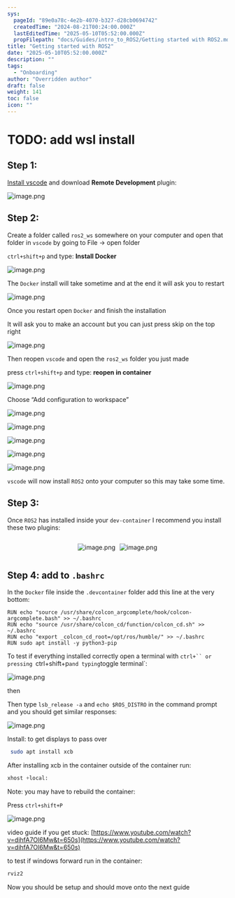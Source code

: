 ```yaml
---
sys:
  pageId: "89e0a78c-4e2b-4070-b327-d28cb0694742"
  createdTime: "2024-08-21T00:24:00.000Z"
  lastEditedTime: "2025-05-10T05:52:00.000Z"
  propFilepath: "docs/Guides/intro_to_ROS2/Getting started with ROS2.md"
title: "Getting started with ROS2"
date: "2025-05-10T05:52:00.000Z"
description: ""
tags:
  - "Onboarding"
author: "Overridden author"
draft: false
weight: 141
toc: false
icon: ""
---
```


# TODO: add wsl install

## Step 1:

[Install vscode](https://code.visualstudio.com/download) and download **Remote Development** plugin:

![image.png](https://prod-files-secure.s3.us-west-2.amazonaws.com/d518164a-d88e-44d1-a4ee-3adb3bd8bce0/efb52993-1881-4a40-b95e-6f020334f022/image.png?X-Amz-Algorithm=AWS4-HMAC-SHA256&X-Amz-Content-Sha256=UNSIGNED-PAYLOAD&X-Amz-Credential=ASIAZI2LB466YVNKLWD3%2F20250712%2Fus-west-2%2Fs3%2Faws4_request&X-Amz-Date=20250712T070952Z&X-Amz-Expires=3600&X-Amz-Security-Token=IQoJb3JpZ2luX2VjEN7%2F%2F%2F%2F%2F%2F%2F%2F%2F%2FwEaCXVzLXdlc3QtMiJIMEYCIQCJSPXdmgcRDjHzlRUFtd0DxPCLI3mmAh3DXjvn4LZBvgIhALmUCKA62TzTCmRTQYy75laKndQmo0T7oU9LpWS5tljLKogECOf%2F%2F%2F%2F%2F%2F%2F%2F%2F%2FwEQABoMNjM3NDIzMTgzODA1IgzY2frQ5yCJzbXUTOcq3AOyaX5b3N8FvgS893jduxCh4M60DOZC7noRjq3SxJ6HMVTgqgdJ323lP%2B10v51dPEbQVZpEiW0CVdBMTIOnF0fttyb6zpKggeOW8Q%2Bh%2FXBlebgwMlERHiWXIaBt7IWXwc%2FmgYflHNDhcjDlRUMT7D69VsBaJwLhIwOv7EGh%2FXZG7%2FCU9J1prh%2BxrJYfbd86RCPX2FY5JsQWjIja6MUguvKAElSFn65RbC4C1undiFEfWhgWC4ECe8JIW%2B9TVh00OKJM7PjX208qLtv7djQTgO0SwEJx9%2Bi9V1YHMygTU0FfchaZ%2BJNaFBB9ZL1mNNyRzyjcps8%2BlV7jInMMJiDTHIltmdwlJMobgvRZss66Ph8lUT%2Bz%2B6w0SJoX2H7bGwCWRBfWMIkddpojDHVH8x2Fuwz8HmNIgImlER2Z5ylkpdCB23AQ%2FcyavvAJEFIJESnnuSlKYcwZdkK7jQtDLq%2BNPydF7Z8mfOIDbE8NkpryzuwbGJg%2FPOQU7z3sp17l5DpL5vWlEUenqqqL6f%2F96zPpAPNJ1cHGgnLy0sPNoM%2B8Ej0XVDTO076INEm4d1OzuYv63EwxBWHkJB56iJgVmg9n145czFOiKw6VxNCYzCks4mrXveL%2FGDmoiXSBmbesmTCK%2BcfDBjqkAQdP4Cajm1UcP7x%2BSor2TpVzXPx4wfvswyFxW%2BqEwQS7nJpibDjN1vovR%2F2bpuwQBOZi%2BbOrq8szxrHjs2W%2BzLjDpeBk2skOcAU7WVFC7FMDxI%2B29uByzEJ%2Bhh6ki7e9J7MM6MafjfMRtZrFTk7GQNQoBB0labaaJIR5URklkO4PrOwtrsA4s%2FlBmEXKfEWzJI4uCIDnamc8N8pNmj5r%2BzxFKd5x&X-Amz-Signature=c7f4c17d261667296ed50a2e7401d1b43a1fd7c4d2ed665105ccdebd739475f8&X-Amz-SignedHeaders=host&x-amz-checksum-mode=ENABLED&x-id=GetObject)

## Step 2:

Create a folder called `ros2_ws` somewhere on your computer and open that folder in `vscode` by going to File → open folder 

`ctrl+shift+p` and type: **Install Docker**

![image.png](https://prod-files-secure.s3.us-west-2.amazonaws.com/d518164a-d88e-44d1-a4ee-3adb3bd8bce0/2269dc0e-1cd5-47ff-bceb-c04ad9b2eab0/image.png?X-Amz-Algorithm=AWS4-HMAC-SHA256&X-Amz-Content-Sha256=UNSIGNED-PAYLOAD&X-Amz-Credential=ASIAZI2LB466YVNKLWD3%2F20250712%2Fus-west-2%2Fs3%2Faws4_request&X-Amz-Date=20250712T070952Z&X-Amz-Expires=3600&X-Amz-Security-Token=IQoJb3JpZ2luX2VjEN7%2F%2F%2F%2F%2F%2F%2F%2F%2F%2FwEaCXVzLXdlc3QtMiJIMEYCIQCJSPXdmgcRDjHzlRUFtd0DxPCLI3mmAh3DXjvn4LZBvgIhALmUCKA62TzTCmRTQYy75laKndQmo0T7oU9LpWS5tljLKogECOf%2F%2F%2F%2F%2F%2F%2F%2F%2F%2FwEQABoMNjM3NDIzMTgzODA1IgzY2frQ5yCJzbXUTOcq3AOyaX5b3N8FvgS893jduxCh4M60DOZC7noRjq3SxJ6HMVTgqgdJ323lP%2B10v51dPEbQVZpEiW0CVdBMTIOnF0fttyb6zpKggeOW8Q%2Bh%2FXBlebgwMlERHiWXIaBt7IWXwc%2FmgYflHNDhcjDlRUMT7D69VsBaJwLhIwOv7EGh%2FXZG7%2FCU9J1prh%2BxrJYfbd86RCPX2FY5JsQWjIja6MUguvKAElSFn65RbC4C1undiFEfWhgWC4ECe8JIW%2B9TVh00OKJM7PjX208qLtv7djQTgO0SwEJx9%2Bi9V1YHMygTU0FfchaZ%2BJNaFBB9ZL1mNNyRzyjcps8%2BlV7jInMMJiDTHIltmdwlJMobgvRZss66Ph8lUT%2Bz%2B6w0SJoX2H7bGwCWRBfWMIkddpojDHVH8x2Fuwz8HmNIgImlER2Z5ylkpdCB23AQ%2FcyavvAJEFIJESnnuSlKYcwZdkK7jQtDLq%2BNPydF7Z8mfOIDbE8NkpryzuwbGJg%2FPOQU7z3sp17l5DpL5vWlEUenqqqL6f%2F96zPpAPNJ1cHGgnLy0sPNoM%2B8Ej0XVDTO076INEm4d1OzuYv63EwxBWHkJB56iJgVmg9n145czFOiKw6VxNCYzCks4mrXveL%2FGDmoiXSBmbesmTCK%2BcfDBjqkAQdP4Cajm1UcP7x%2BSor2TpVzXPx4wfvswyFxW%2BqEwQS7nJpibDjN1vovR%2F2bpuwQBOZi%2BbOrq8szxrHjs2W%2BzLjDpeBk2skOcAU7WVFC7FMDxI%2B29uByzEJ%2Bhh6ki7e9J7MM6MafjfMRtZrFTk7GQNQoBB0labaaJIR5URklkO4PrOwtrsA4s%2FlBmEXKfEWzJI4uCIDnamc8N8pNmj5r%2BzxFKd5x&X-Amz-Signature=e2e9fb4d588176a56fd4703efa30bbaa53fa4ec1ce0610d55deeb5e72bae8a2c&X-Amz-SignedHeaders=host&x-amz-checksum-mode=ENABLED&x-id=GetObject)

The `Docker` install will take sometime and at the end it will ask you to restart

![image.png](https://prod-files-secure.s3.us-west-2.amazonaws.com/d518164a-d88e-44d1-a4ee-3adb3bd8bce0/ed233f78-be33-4b1f-b89c-9c346c0e961e/image.png?X-Amz-Algorithm=AWS4-HMAC-SHA256&X-Amz-Content-Sha256=UNSIGNED-PAYLOAD&X-Amz-Credential=ASIAZI2LB466YVNKLWD3%2F20250712%2Fus-west-2%2Fs3%2Faws4_request&X-Amz-Date=20250712T070952Z&X-Amz-Expires=3600&X-Amz-Security-Token=IQoJb3JpZ2luX2VjEN7%2F%2F%2F%2F%2F%2F%2F%2F%2F%2FwEaCXVzLXdlc3QtMiJIMEYCIQCJSPXdmgcRDjHzlRUFtd0DxPCLI3mmAh3DXjvn4LZBvgIhALmUCKA62TzTCmRTQYy75laKndQmo0T7oU9LpWS5tljLKogECOf%2F%2F%2F%2F%2F%2F%2F%2F%2F%2FwEQABoMNjM3NDIzMTgzODA1IgzY2frQ5yCJzbXUTOcq3AOyaX5b3N8FvgS893jduxCh4M60DOZC7noRjq3SxJ6HMVTgqgdJ323lP%2B10v51dPEbQVZpEiW0CVdBMTIOnF0fttyb6zpKggeOW8Q%2Bh%2FXBlebgwMlERHiWXIaBt7IWXwc%2FmgYflHNDhcjDlRUMT7D69VsBaJwLhIwOv7EGh%2FXZG7%2FCU9J1prh%2BxrJYfbd86RCPX2FY5JsQWjIja6MUguvKAElSFn65RbC4C1undiFEfWhgWC4ECe8JIW%2B9TVh00OKJM7PjX208qLtv7djQTgO0SwEJx9%2Bi9V1YHMygTU0FfchaZ%2BJNaFBB9ZL1mNNyRzyjcps8%2BlV7jInMMJiDTHIltmdwlJMobgvRZss66Ph8lUT%2Bz%2B6w0SJoX2H7bGwCWRBfWMIkddpojDHVH8x2Fuwz8HmNIgImlER2Z5ylkpdCB23AQ%2FcyavvAJEFIJESnnuSlKYcwZdkK7jQtDLq%2BNPydF7Z8mfOIDbE8NkpryzuwbGJg%2FPOQU7z3sp17l5DpL5vWlEUenqqqL6f%2F96zPpAPNJ1cHGgnLy0sPNoM%2B8Ej0XVDTO076INEm4d1OzuYv63EwxBWHkJB56iJgVmg9n145czFOiKw6VxNCYzCks4mrXveL%2FGDmoiXSBmbesmTCK%2BcfDBjqkAQdP4Cajm1UcP7x%2BSor2TpVzXPx4wfvswyFxW%2BqEwQS7nJpibDjN1vovR%2F2bpuwQBOZi%2BbOrq8szxrHjs2W%2BzLjDpeBk2skOcAU7WVFC7FMDxI%2B29uByzEJ%2Bhh6ki7e9J7MM6MafjfMRtZrFTk7GQNQoBB0labaaJIR5URklkO4PrOwtrsA4s%2FlBmEXKfEWzJI4uCIDnamc8N8pNmj5r%2BzxFKd5x&X-Amz-Signature=baa4ef620d4ed350c0f892c30673b150b393406e1a7b3a37ac7c655c831479c5&X-Amz-SignedHeaders=host&x-amz-checksum-mode=ENABLED&x-id=GetObject)

Once you restart open `Docker` and finish the installation

It will ask you to make an account but you can just press skip on the top right

![image.png](https://prod-files-secure.s3.us-west-2.amazonaws.com/d518164a-d88e-44d1-a4ee-3adb3bd8bce0/21010ad9-1659-4fd9-9f59-9932a09b2a3d/image.png?X-Amz-Algorithm=AWS4-HMAC-SHA256&X-Amz-Content-Sha256=UNSIGNED-PAYLOAD&X-Amz-Credential=ASIAZI2LB466YVNKLWD3%2F20250712%2Fus-west-2%2Fs3%2Faws4_request&X-Amz-Date=20250712T070952Z&X-Amz-Expires=3600&X-Amz-Security-Token=IQoJb3JpZ2luX2VjEN7%2F%2F%2F%2F%2F%2F%2F%2F%2F%2FwEaCXVzLXdlc3QtMiJIMEYCIQCJSPXdmgcRDjHzlRUFtd0DxPCLI3mmAh3DXjvn4LZBvgIhALmUCKA62TzTCmRTQYy75laKndQmo0T7oU9LpWS5tljLKogECOf%2F%2F%2F%2F%2F%2F%2F%2F%2F%2FwEQABoMNjM3NDIzMTgzODA1IgzY2frQ5yCJzbXUTOcq3AOyaX5b3N8FvgS893jduxCh4M60DOZC7noRjq3SxJ6HMVTgqgdJ323lP%2B10v51dPEbQVZpEiW0CVdBMTIOnF0fttyb6zpKggeOW8Q%2Bh%2FXBlebgwMlERHiWXIaBt7IWXwc%2FmgYflHNDhcjDlRUMT7D69VsBaJwLhIwOv7EGh%2FXZG7%2FCU9J1prh%2BxrJYfbd86RCPX2FY5JsQWjIja6MUguvKAElSFn65RbC4C1undiFEfWhgWC4ECe8JIW%2B9TVh00OKJM7PjX208qLtv7djQTgO0SwEJx9%2Bi9V1YHMygTU0FfchaZ%2BJNaFBB9ZL1mNNyRzyjcps8%2BlV7jInMMJiDTHIltmdwlJMobgvRZss66Ph8lUT%2Bz%2B6w0SJoX2H7bGwCWRBfWMIkddpojDHVH8x2Fuwz8HmNIgImlER2Z5ylkpdCB23AQ%2FcyavvAJEFIJESnnuSlKYcwZdkK7jQtDLq%2BNPydF7Z8mfOIDbE8NkpryzuwbGJg%2FPOQU7z3sp17l5DpL5vWlEUenqqqL6f%2F96zPpAPNJ1cHGgnLy0sPNoM%2B8Ej0XVDTO076INEm4d1OzuYv63EwxBWHkJB56iJgVmg9n145czFOiKw6VxNCYzCks4mrXveL%2FGDmoiXSBmbesmTCK%2BcfDBjqkAQdP4Cajm1UcP7x%2BSor2TpVzXPx4wfvswyFxW%2BqEwQS7nJpibDjN1vovR%2F2bpuwQBOZi%2BbOrq8szxrHjs2W%2BzLjDpeBk2skOcAU7WVFC7FMDxI%2B29uByzEJ%2Bhh6ki7e9J7MM6MafjfMRtZrFTk7GQNQoBB0labaaJIR5URklkO4PrOwtrsA4s%2FlBmEXKfEWzJI4uCIDnamc8N8pNmj5r%2BzxFKd5x&X-Amz-Signature=bb6e37f4e9488a3e9dbe4963876960cc35f2a71c621c8b84a52a82f11ae76673&X-Amz-SignedHeaders=host&x-amz-checksum-mode=ENABLED&x-id=GetObject)

Then reopen `vscode` and open the `ros2_ws` folder you just made

press `ctrl+shift+p` and type: **reopen in container**

![image.png](https://prod-files-secure.s3.us-west-2.amazonaws.com/d518164a-d88e-44d1-a4ee-3adb3bd8bce0/4e93b8c2-41ad-488c-8095-c74205196118/image.png?X-Amz-Algorithm=AWS4-HMAC-SHA256&X-Amz-Content-Sha256=UNSIGNED-PAYLOAD&X-Amz-Credential=ASIAZI2LB466YVNKLWD3%2F20250712%2Fus-west-2%2Fs3%2Faws4_request&X-Amz-Date=20250712T070952Z&X-Amz-Expires=3600&X-Amz-Security-Token=IQoJb3JpZ2luX2VjEN7%2F%2F%2F%2F%2F%2F%2F%2F%2F%2FwEaCXVzLXdlc3QtMiJIMEYCIQCJSPXdmgcRDjHzlRUFtd0DxPCLI3mmAh3DXjvn4LZBvgIhALmUCKA62TzTCmRTQYy75laKndQmo0T7oU9LpWS5tljLKogECOf%2F%2F%2F%2F%2F%2F%2F%2F%2F%2FwEQABoMNjM3NDIzMTgzODA1IgzY2frQ5yCJzbXUTOcq3AOyaX5b3N8FvgS893jduxCh4M60DOZC7noRjq3SxJ6HMVTgqgdJ323lP%2B10v51dPEbQVZpEiW0CVdBMTIOnF0fttyb6zpKggeOW8Q%2Bh%2FXBlebgwMlERHiWXIaBt7IWXwc%2FmgYflHNDhcjDlRUMT7D69VsBaJwLhIwOv7EGh%2FXZG7%2FCU9J1prh%2BxrJYfbd86RCPX2FY5JsQWjIja6MUguvKAElSFn65RbC4C1undiFEfWhgWC4ECe8JIW%2B9TVh00OKJM7PjX208qLtv7djQTgO0SwEJx9%2Bi9V1YHMygTU0FfchaZ%2BJNaFBB9ZL1mNNyRzyjcps8%2BlV7jInMMJiDTHIltmdwlJMobgvRZss66Ph8lUT%2Bz%2B6w0SJoX2H7bGwCWRBfWMIkddpojDHVH8x2Fuwz8HmNIgImlER2Z5ylkpdCB23AQ%2FcyavvAJEFIJESnnuSlKYcwZdkK7jQtDLq%2BNPydF7Z8mfOIDbE8NkpryzuwbGJg%2FPOQU7z3sp17l5DpL5vWlEUenqqqL6f%2F96zPpAPNJ1cHGgnLy0sPNoM%2B8Ej0XVDTO076INEm4d1OzuYv63EwxBWHkJB56iJgVmg9n145czFOiKw6VxNCYzCks4mrXveL%2FGDmoiXSBmbesmTCK%2BcfDBjqkAQdP4Cajm1UcP7x%2BSor2TpVzXPx4wfvswyFxW%2BqEwQS7nJpibDjN1vovR%2F2bpuwQBOZi%2BbOrq8szxrHjs2W%2BzLjDpeBk2skOcAU7WVFC7FMDxI%2B29uByzEJ%2Bhh6ki7e9J7MM6MafjfMRtZrFTk7GQNQoBB0labaaJIR5URklkO4PrOwtrsA4s%2FlBmEXKfEWzJI4uCIDnamc8N8pNmj5r%2BzxFKd5x&X-Amz-Signature=f3d3ddebd06debef17cf1ac717b7fcd1ea8a18210b79dc9e4b912afa70563a89&X-Amz-SignedHeaders=host&x-amz-checksum-mode=ENABLED&x-id=GetObject)

Choose “Add configuration to workspace”

![image.png](https://prod-files-secure.s3.us-west-2.amazonaws.com/d518164a-d88e-44d1-a4ee-3adb3bd8bce0/9560b282-5060-4989-ba37-97e7b2c22476/image.png?X-Amz-Algorithm=AWS4-HMAC-SHA256&X-Amz-Content-Sha256=UNSIGNED-PAYLOAD&X-Amz-Credential=ASIAZI2LB466YVNKLWD3%2F20250712%2Fus-west-2%2Fs3%2Faws4_request&X-Amz-Date=20250712T070952Z&X-Amz-Expires=3600&X-Amz-Security-Token=IQoJb3JpZ2luX2VjEN7%2F%2F%2F%2F%2F%2F%2F%2F%2F%2FwEaCXVzLXdlc3QtMiJIMEYCIQCJSPXdmgcRDjHzlRUFtd0DxPCLI3mmAh3DXjvn4LZBvgIhALmUCKA62TzTCmRTQYy75laKndQmo0T7oU9LpWS5tljLKogECOf%2F%2F%2F%2F%2F%2F%2F%2F%2F%2FwEQABoMNjM3NDIzMTgzODA1IgzY2frQ5yCJzbXUTOcq3AOyaX5b3N8FvgS893jduxCh4M60DOZC7noRjq3SxJ6HMVTgqgdJ323lP%2B10v51dPEbQVZpEiW0CVdBMTIOnF0fttyb6zpKggeOW8Q%2Bh%2FXBlebgwMlERHiWXIaBt7IWXwc%2FmgYflHNDhcjDlRUMT7D69VsBaJwLhIwOv7EGh%2FXZG7%2FCU9J1prh%2BxrJYfbd86RCPX2FY5JsQWjIja6MUguvKAElSFn65RbC4C1undiFEfWhgWC4ECe8JIW%2B9TVh00OKJM7PjX208qLtv7djQTgO0SwEJx9%2Bi9V1YHMygTU0FfchaZ%2BJNaFBB9ZL1mNNyRzyjcps8%2BlV7jInMMJiDTHIltmdwlJMobgvRZss66Ph8lUT%2Bz%2B6w0SJoX2H7bGwCWRBfWMIkddpojDHVH8x2Fuwz8HmNIgImlER2Z5ylkpdCB23AQ%2FcyavvAJEFIJESnnuSlKYcwZdkK7jQtDLq%2BNPydF7Z8mfOIDbE8NkpryzuwbGJg%2FPOQU7z3sp17l5DpL5vWlEUenqqqL6f%2F96zPpAPNJ1cHGgnLy0sPNoM%2B8Ej0XVDTO076INEm4d1OzuYv63EwxBWHkJB56iJgVmg9n145czFOiKw6VxNCYzCks4mrXveL%2FGDmoiXSBmbesmTCK%2BcfDBjqkAQdP4Cajm1UcP7x%2BSor2TpVzXPx4wfvswyFxW%2BqEwQS7nJpibDjN1vovR%2F2bpuwQBOZi%2BbOrq8szxrHjs2W%2BzLjDpeBk2skOcAU7WVFC7FMDxI%2B29uByzEJ%2Bhh6ki7e9J7MM6MafjfMRtZrFTk7GQNQoBB0labaaJIR5URklkO4PrOwtrsA4s%2FlBmEXKfEWzJI4uCIDnamc8N8pNmj5r%2BzxFKd5x&X-Amz-Signature=8bc512b170e8f1d1367b24745993776d6380d0666bc637cd67c39a3c81cf545e&X-Amz-SignedHeaders=host&x-amz-checksum-mode=ENABLED&x-id=GetObject)

![image.png](https://prod-files-secure.s3.us-west-2.amazonaws.com/d518164a-d88e-44d1-a4ee-3adb3bd8bce0/2ee63f81-886b-48e8-a553-dc6e5eac99e4/image.png?X-Amz-Algorithm=AWS4-HMAC-SHA256&X-Amz-Content-Sha256=UNSIGNED-PAYLOAD&X-Amz-Credential=ASIAZI2LB466YVNKLWD3%2F20250712%2Fus-west-2%2Fs3%2Faws4_request&X-Amz-Date=20250712T070952Z&X-Amz-Expires=3600&X-Amz-Security-Token=IQoJb3JpZ2luX2VjEN7%2F%2F%2F%2F%2F%2F%2F%2F%2F%2FwEaCXVzLXdlc3QtMiJIMEYCIQCJSPXdmgcRDjHzlRUFtd0DxPCLI3mmAh3DXjvn4LZBvgIhALmUCKA62TzTCmRTQYy75laKndQmo0T7oU9LpWS5tljLKogECOf%2F%2F%2F%2F%2F%2F%2F%2F%2F%2FwEQABoMNjM3NDIzMTgzODA1IgzY2frQ5yCJzbXUTOcq3AOyaX5b3N8FvgS893jduxCh4M60DOZC7noRjq3SxJ6HMVTgqgdJ323lP%2B10v51dPEbQVZpEiW0CVdBMTIOnF0fttyb6zpKggeOW8Q%2Bh%2FXBlebgwMlERHiWXIaBt7IWXwc%2FmgYflHNDhcjDlRUMT7D69VsBaJwLhIwOv7EGh%2FXZG7%2FCU9J1prh%2BxrJYfbd86RCPX2FY5JsQWjIja6MUguvKAElSFn65RbC4C1undiFEfWhgWC4ECe8JIW%2B9TVh00OKJM7PjX208qLtv7djQTgO0SwEJx9%2Bi9V1YHMygTU0FfchaZ%2BJNaFBB9ZL1mNNyRzyjcps8%2BlV7jInMMJiDTHIltmdwlJMobgvRZss66Ph8lUT%2Bz%2B6w0SJoX2H7bGwCWRBfWMIkddpojDHVH8x2Fuwz8HmNIgImlER2Z5ylkpdCB23AQ%2FcyavvAJEFIJESnnuSlKYcwZdkK7jQtDLq%2BNPydF7Z8mfOIDbE8NkpryzuwbGJg%2FPOQU7z3sp17l5DpL5vWlEUenqqqL6f%2F96zPpAPNJ1cHGgnLy0sPNoM%2B8Ej0XVDTO076INEm4d1OzuYv63EwxBWHkJB56iJgVmg9n145czFOiKw6VxNCYzCks4mrXveL%2FGDmoiXSBmbesmTCK%2BcfDBjqkAQdP4Cajm1UcP7x%2BSor2TpVzXPx4wfvswyFxW%2BqEwQS7nJpibDjN1vovR%2F2bpuwQBOZi%2BbOrq8szxrHjs2W%2BzLjDpeBk2skOcAU7WVFC7FMDxI%2B29uByzEJ%2Bhh6ki7e9J7MM6MafjfMRtZrFTk7GQNQoBB0labaaJIR5URklkO4PrOwtrsA4s%2FlBmEXKfEWzJI4uCIDnamc8N8pNmj5r%2BzxFKd5x&X-Amz-Signature=4b851cee809e72f42a8a984a90201474a5254f916fd8024d81fb07433a169e78&X-Amz-SignedHeaders=host&x-amz-checksum-mode=ENABLED&x-id=GetObject)

![image.png](https://prod-files-secure.s3.us-west-2.amazonaws.com/d518164a-d88e-44d1-a4ee-3adb3bd8bce0/ae1580b2-b048-407e-aed9-b584224a7a04/image.png?X-Amz-Algorithm=AWS4-HMAC-SHA256&X-Amz-Content-Sha256=UNSIGNED-PAYLOAD&X-Amz-Credential=ASIAZI2LB466YVNKLWD3%2F20250712%2Fus-west-2%2Fs3%2Faws4_request&X-Amz-Date=20250712T070952Z&X-Amz-Expires=3600&X-Amz-Security-Token=IQoJb3JpZ2luX2VjEN7%2F%2F%2F%2F%2F%2F%2F%2F%2F%2FwEaCXVzLXdlc3QtMiJIMEYCIQCJSPXdmgcRDjHzlRUFtd0DxPCLI3mmAh3DXjvn4LZBvgIhALmUCKA62TzTCmRTQYy75laKndQmo0T7oU9LpWS5tljLKogECOf%2F%2F%2F%2F%2F%2F%2F%2F%2F%2FwEQABoMNjM3NDIzMTgzODA1IgzY2frQ5yCJzbXUTOcq3AOyaX5b3N8FvgS893jduxCh4M60DOZC7noRjq3SxJ6HMVTgqgdJ323lP%2B10v51dPEbQVZpEiW0CVdBMTIOnF0fttyb6zpKggeOW8Q%2Bh%2FXBlebgwMlERHiWXIaBt7IWXwc%2FmgYflHNDhcjDlRUMT7D69VsBaJwLhIwOv7EGh%2FXZG7%2FCU9J1prh%2BxrJYfbd86RCPX2FY5JsQWjIja6MUguvKAElSFn65RbC4C1undiFEfWhgWC4ECe8JIW%2B9TVh00OKJM7PjX208qLtv7djQTgO0SwEJx9%2Bi9V1YHMygTU0FfchaZ%2BJNaFBB9ZL1mNNyRzyjcps8%2BlV7jInMMJiDTHIltmdwlJMobgvRZss66Ph8lUT%2Bz%2B6w0SJoX2H7bGwCWRBfWMIkddpojDHVH8x2Fuwz8HmNIgImlER2Z5ylkpdCB23AQ%2FcyavvAJEFIJESnnuSlKYcwZdkK7jQtDLq%2BNPydF7Z8mfOIDbE8NkpryzuwbGJg%2FPOQU7z3sp17l5DpL5vWlEUenqqqL6f%2F96zPpAPNJ1cHGgnLy0sPNoM%2B8Ej0XVDTO076INEm4d1OzuYv63EwxBWHkJB56iJgVmg9n145czFOiKw6VxNCYzCks4mrXveL%2FGDmoiXSBmbesmTCK%2BcfDBjqkAQdP4Cajm1UcP7x%2BSor2TpVzXPx4wfvswyFxW%2BqEwQS7nJpibDjN1vovR%2F2bpuwQBOZi%2BbOrq8szxrHjs2W%2BzLjDpeBk2skOcAU7WVFC7FMDxI%2B29uByzEJ%2Bhh6ki7e9J7MM6MafjfMRtZrFTk7GQNQoBB0labaaJIR5URklkO4PrOwtrsA4s%2FlBmEXKfEWzJI4uCIDnamc8N8pNmj5r%2BzxFKd5x&X-Amz-Signature=d89a7339b1a6a79cf9fe1b2f0449aa204d7cd5820827a7f471de55a10bd3d2d7&X-Amz-SignedHeaders=host&x-amz-checksum-mode=ENABLED&x-id=GetObject)

![image.png](https://prod-files-secure.s3.us-west-2.amazonaws.com/d518164a-d88e-44d1-a4ee-3adb3bd8bce0/53255b28-f75e-430f-b9e3-c0ac8577e42b/image.png?X-Amz-Algorithm=AWS4-HMAC-SHA256&X-Amz-Content-Sha256=UNSIGNED-PAYLOAD&X-Amz-Credential=ASIAZI2LB466YVNKLWD3%2F20250712%2Fus-west-2%2Fs3%2Faws4_request&X-Amz-Date=20250712T070952Z&X-Amz-Expires=3600&X-Amz-Security-Token=IQoJb3JpZ2luX2VjEN7%2F%2F%2F%2F%2F%2F%2F%2F%2F%2FwEaCXVzLXdlc3QtMiJIMEYCIQCJSPXdmgcRDjHzlRUFtd0DxPCLI3mmAh3DXjvn4LZBvgIhALmUCKA62TzTCmRTQYy75laKndQmo0T7oU9LpWS5tljLKogECOf%2F%2F%2F%2F%2F%2F%2F%2F%2F%2FwEQABoMNjM3NDIzMTgzODA1IgzY2frQ5yCJzbXUTOcq3AOyaX5b3N8FvgS893jduxCh4M60DOZC7noRjq3SxJ6HMVTgqgdJ323lP%2B10v51dPEbQVZpEiW0CVdBMTIOnF0fttyb6zpKggeOW8Q%2Bh%2FXBlebgwMlERHiWXIaBt7IWXwc%2FmgYflHNDhcjDlRUMT7D69VsBaJwLhIwOv7EGh%2FXZG7%2FCU9J1prh%2BxrJYfbd86RCPX2FY5JsQWjIja6MUguvKAElSFn65RbC4C1undiFEfWhgWC4ECe8JIW%2B9TVh00OKJM7PjX208qLtv7djQTgO0SwEJx9%2Bi9V1YHMygTU0FfchaZ%2BJNaFBB9ZL1mNNyRzyjcps8%2BlV7jInMMJiDTHIltmdwlJMobgvRZss66Ph8lUT%2Bz%2B6w0SJoX2H7bGwCWRBfWMIkddpojDHVH8x2Fuwz8HmNIgImlER2Z5ylkpdCB23AQ%2FcyavvAJEFIJESnnuSlKYcwZdkK7jQtDLq%2BNPydF7Z8mfOIDbE8NkpryzuwbGJg%2FPOQU7z3sp17l5DpL5vWlEUenqqqL6f%2F96zPpAPNJ1cHGgnLy0sPNoM%2B8Ej0XVDTO076INEm4d1OzuYv63EwxBWHkJB56iJgVmg9n145czFOiKw6VxNCYzCks4mrXveL%2FGDmoiXSBmbesmTCK%2BcfDBjqkAQdP4Cajm1UcP7x%2BSor2TpVzXPx4wfvswyFxW%2BqEwQS7nJpibDjN1vovR%2F2bpuwQBOZi%2BbOrq8szxrHjs2W%2BzLjDpeBk2skOcAU7WVFC7FMDxI%2B29uByzEJ%2Bhh6ki7e9J7MM6MafjfMRtZrFTk7GQNQoBB0labaaJIR5URklkO4PrOwtrsA4s%2FlBmEXKfEWzJI4uCIDnamc8N8pNmj5r%2BzxFKd5x&X-Amz-Signature=08e5cb44b5d60f5ae5987ce94b766237d94a8d5ad5cc9ad6aa3426d423c8df1c&X-Amz-SignedHeaders=host&x-amz-checksum-mode=ENABLED&x-id=GetObject)

![image.png](https://prod-files-secure.s3.us-west-2.amazonaws.com/d518164a-d88e-44d1-a4ee-3adb3bd8bce0/7c562767-5af9-4ffb-97d1-327bcdf4ee00/image.png?X-Amz-Algorithm=AWS4-HMAC-SHA256&X-Amz-Content-Sha256=UNSIGNED-PAYLOAD&X-Amz-Credential=ASIAZI2LB466YVNKLWD3%2F20250712%2Fus-west-2%2Fs3%2Faws4_request&X-Amz-Date=20250712T070952Z&X-Amz-Expires=3600&X-Amz-Security-Token=IQoJb3JpZ2luX2VjEN7%2F%2F%2F%2F%2F%2F%2F%2F%2F%2FwEaCXVzLXdlc3QtMiJIMEYCIQCJSPXdmgcRDjHzlRUFtd0DxPCLI3mmAh3DXjvn4LZBvgIhALmUCKA62TzTCmRTQYy75laKndQmo0T7oU9LpWS5tljLKogECOf%2F%2F%2F%2F%2F%2F%2F%2F%2F%2FwEQABoMNjM3NDIzMTgzODA1IgzY2frQ5yCJzbXUTOcq3AOyaX5b3N8FvgS893jduxCh4M60DOZC7noRjq3SxJ6HMVTgqgdJ323lP%2B10v51dPEbQVZpEiW0CVdBMTIOnF0fttyb6zpKggeOW8Q%2Bh%2FXBlebgwMlERHiWXIaBt7IWXwc%2FmgYflHNDhcjDlRUMT7D69VsBaJwLhIwOv7EGh%2FXZG7%2FCU9J1prh%2BxrJYfbd86RCPX2FY5JsQWjIja6MUguvKAElSFn65RbC4C1undiFEfWhgWC4ECe8JIW%2B9TVh00OKJM7PjX208qLtv7djQTgO0SwEJx9%2Bi9V1YHMygTU0FfchaZ%2BJNaFBB9ZL1mNNyRzyjcps8%2BlV7jInMMJiDTHIltmdwlJMobgvRZss66Ph8lUT%2Bz%2B6w0SJoX2H7bGwCWRBfWMIkddpojDHVH8x2Fuwz8HmNIgImlER2Z5ylkpdCB23AQ%2FcyavvAJEFIJESnnuSlKYcwZdkK7jQtDLq%2BNPydF7Z8mfOIDbE8NkpryzuwbGJg%2FPOQU7z3sp17l5DpL5vWlEUenqqqL6f%2F96zPpAPNJ1cHGgnLy0sPNoM%2B8Ej0XVDTO076INEm4d1OzuYv63EwxBWHkJB56iJgVmg9n145czFOiKw6VxNCYzCks4mrXveL%2FGDmoiXSBmbesmTCK%2BcfDBjqkAQdP4Cajm1UcP7x%2BSor2TpVzXPx4wfvswyFxW%2BqEwQS7nJpibDjN1vovR%2F2bpuwQBOZi%2BbOrq8szxrHjs2W%2BzLjDpeBk2skOcAU7WVFC7FMDxI%2B29uByzEJ%2Bhh6ki7e9J7MM6MafjfMRtZrFTk7GQNQoBB0labaaJIR5URklkO4PrOwtrsA4s%2FlBmEXKfEWzJI4uCIDnamc8N8pNmj5r%2BzxFKd5x&X-Amz-Signature=f4d504eb8c28dae864ae15943680fba88a059b7d6bb9343732798b2e1758cb0f&X-Amz-SignedHeaders=host&x-amz-checksum-mode=ENABLED&x-id=GetObject)

`vscode` will now install `ROS2` onto your computer so this may take some time.

## Step 3:

Once `ROS2` has installed inside your `dev-container` I recommend you install these two plugins:

<div style="display: flex;flex-direction: row; column-gap:10px; max-width: 630px;justify-content: center;">
<div>

![image.png](https://prod-files-secure.s3.us-west-2.amazonaws.com/d518164a-d88e-44d1-a4ee-3adb3bd8bce0/3fc3d550-5a54-4ba1-ba6b-faa01cdb7369/image.png?X-Amz-Algorithm=AWS4-HMAC-SHA256&X-Amz-Content-Sha256=UNSIGNED-PAYLOAD&X-Amz-Credential=ASIAZI2LB466QWJ4DHWM%2F20250712%2Fus-west-2%2Fs3%2Faws4_request&X-Amz-Date=20250712T070956Z&X-Amz-Expires=3600&X-Amz-Security-Token=IQoJb3JpZ2luX2VjEN7%2F%2F%2F%2F%2F%2F%2F%2F%2F%2FwEaCXVzLXdlc3QtMiJIMEYCIQC%2Bn24XPn4d0A4yhGyzhmUirMUtv4HsEnSQPD6pIz9K7gIhAIGuIRcs%2FmxZqx3ldctqIysDInYpwuo3i88ERAZooa2XKogECOf%2F%2F%2F%2F%2F%2F%2F%2F%2F%2FwEQABoMNjM3NDIzMTgzODA1Igwh4Tb2GJloO8Dd0FMq3AM06R1yp30AVU5lxvbOkM4g7Sj1j4XB39blZz5OCV68eb0a5brvcs2g0P4d6UqbuvtosQH0fcyg7QntkWdJEUCjr7RE560f9kxFbyxCOpCS3HFfqP9ZyfRIjFYYe33bEb0WxfBxlzfsz8qcXeCDfVsq7zOCXUioqQPCKZ5wvNAVb3qX2%2FJuIK%2BDw%2F%2BADuo2kyOFZ%2FbG7zVpD5HKWpIkIuF8XAVO7%2BqHj%2FeMtRAy7zKnrx%2BYH1OjO%2FnJpf8KKrsn%2BYVk0I4SWA5FIFMojL3oQWSWH15ppBCPFKqxHjB2Gr%2F9NsXajpz4jWxulZVNZ2KIO36ivpGiXP0NOsaAmOwqVi4k2fGMO63lzBBJD7tugqHLxFb47bg2HK5Tkvkvm2HMw%2BiLcYUcZnSGbIFjnFaEChD99kPbqXdoDPYMbHwdZOUQCw6iasbbU5z20ThblWd6hwxtG626BsXHkzsHDIuoI4K4HjJ29Fz3Hzgc6F1OQFgWY00dfT8jbLBqUNkY0NAbTpWfeWuDDvn%2FcXVoAsSOKRoDjWB0zGsnsizJBwNhF45yrUc0ktL%2BMXUsCtaGGKRPuerrqhcqGLPy6WTmZgytEaRZbgnUy5lPS6hGVUfVBXNy1cNncdMNBvbRgZN8xzCz%2BcfDBjqkAUwh1UoplUQbkXyE5538wV0kbXe3GkfB2jm74jN0xbuBr5P%2F%2B45RSw0738Y9%2FxQOG%2Fl8zfsmHAxiz%2BUD5INqwrXcSDz8dzT%2BHp5F1nNdbumUtgylBfjELq6867dInylHREbfgYI79ww3VzIYx%2F8VX%2BwXZD7FmJXSyT3lO1UJZWIcEIz1OBr8XGcNeYAcbe8X6tbUCUlAKg31mKwvXqFcH3HP02sq&X-Amz-Signature=54f5d4b7a08c7724542342674cf5f9709676430f17f5b4aa47a73a1bedf0238e&X-Amz-SignedHeaders=host&x-amz-checksum-mode=ENABLED&x-id=GetObject)

</div>
<div>

![image.png](https://prod-files-secure.s3.us-west-2.amazonaws.com/d518164a-d88e-44d1-a4ee-3adb3bd8bce0/d994cc66-13c2-4093-a5a3-f84cf4601a82/image.png?X-Amz-Algorithm=AWS4-HMAC-SHA256&X-Amz-Content-Sha256=UNSIGNED-PAYLOAD&X-Amz-Credential=ASIAZI2LB4667I4Z7SFQ%2F20250712%2Fus-west-2%2Fs3%2Faws4_request&X-Amz-Date=20250712T070957Z&X-Amz-Expires=3600&X-Amz-Security-Token=IQoJb3JpZ2luX2VjEN7%2F%2F%2F%2F%2F%2F%2F%2F%2F%2FwEaCXVzLXdlc3QtMiJHMEUCIQCCIudZu3IXt1SuESDUGh0T8YA%2BgHMtRu9lUgsWxie0zwIgDZDXxJBCZ6mLW0%2BkZt9ooG9A%2BaypdxvAiCCmJbU%2Bl2AqiAQI5%2F%2F%2F%2F%2F%2F%2F%2F%2F%2F%2FARAAGgw2Mzc0MjMxODM4MDUiDJTgdPNDbgXCZYXEeCrcAzQ%2Fqpecn7fbWGLAgMRPwnYqZTI%2FTw2qWygn%2B8ufak7xtnSaZMWwGXMEevSY1DeYaiLLbke7xaiOGSDttKI5Z%2FDsw4T7j2ljeL6FO0Kn%2Fnd6uO%2BbRgXb3xhZFaWzZxdbq%2FBVH2GGuEW1KdUbkj7%2F6uv%2FMWlHES9jRBk0XROvJuppmJgh667taFiMa4PEyS1SO3fOWAbchpcrjJqws1dlyX%2FgUzGZE7UpnCubOiP0Rhaf750Y7W7ALYIWL%2B7%2FEZourbiovzxSn49lIMRyQ5SoWFT0xLTHeqppA3sb1SYpiHef8%2BnKv%2BDhfnNxW%2FUOUZsez2rF3padwDfiua1h95mlPdxlIm7pdXvZrVzCl%2FI8ukuZz6XPvuWGn9sAeBHknXfaUuiWEfHAt2x19oqoc1NzpG6JU56CN4zRKqMMDIY8gGIfilfQsqBF%2FtDFzW3Pqz%2BlZ3FA3QbiAeEjP5zJY2%2FwG5nN1f0YR0cQuTu2pPbMAB4ys1DOMum6lVEW8T8fL3%2FD4tbmOQLW39MQeybUW3JFEBEzlYnVooAPJS90J25285XhM09Q3no6z63m0lHTxA9yp7n0kLspFXURBaC7F98vZNZPrFXzo7wP0lot6lPQWdJDDs1pfpFzNNyxXqL%2FMIP5x8MGOqUB6tB8WxYSCN9lT2zWUd3xQaTbMCPoyWlFE%2BeILR%2F4H4lJjZSu7cHDdie0ribJToyE5FqCyXwjVo65iWJaScc7OMIQUWvOzLeJTP4w7pQSy2FkCvhP7UOM2jTvGD6q5O%2FUCurMNbmcqycPtRIX%2BWyGd101UJWe9QYB3tPzDDh7mmpNwwocDVi3%2BXMfBKUSpUBnoUqMIGnJxwmM1oIh%2BC3KyKPbyZan&X-Amz-Signature=5f559beaf381c56ca39adb8d5aa28c48b65ac74ef66526d176740dbe54fae455&X-Amz-SignedHeaders=host&x-amz-checksum-mode=ENABLED&x-id=GetObject)

</div>
</div>

## Step 4: add to `.bashrc`

In the `Docker` file inside the `.devcontainer` folder add this line at the very bottom: 

```docker
RUN echo "source /usr/share/colcon_argcomplete/hook/colcon-argcomplete.bash" >> ~/.bashrc
RUN echo "source /usr/share/colcon_cd/function/colcon_cd.sh" >> ~/.bashrc
RUN echo "export _colcon_cd_root=/opt/ros/humble/" >> ~/.bashrc
RUN sudo apt install -y python3-pip 
```

To test if everything installed correctly open a terminal with `ctrl+`` or pressing `ctrl+shift+p` and typing `toggle terminal`:

![image.png](https://prod-files-secure.s3.us-west-2.amazonaws.com/d518164a-d88e-44d1-a4ee-3adb3bd8bce0/6a4943d8-b04e-4c02-9a58-775f3384d1a5/image.png?X-Amz-Algorithm=AWS4-HMAC-SHA256&X-Amz-Content-Sha256=UNSIGNED-PAYLOAD&X-Amz-Credential=ASIAZI2LB466YVNKLWD3%2F20250712%2Fus-west-2%2Fs3%2Faws4_request&X-Amz-Date=20250712T070952Z&X-Amz-Expires=3600&X-Amz-Security-Token=IQoJb3JpZ2luX2VjEN7%2F%2F%2F%2F%2F%2F%2F%2F%2F%2FwEaCXVzLXdlc3QtMiJIMEYCIQCJSPXdmgcRDjHzlRUFtd0DxPCLI3mmAh3DXjvn4LZBvgIhALmUCKA62TzTCmRTQYy75laKndQmo0T7oU9LpWS5tljLKogECOf%2F%2F%2F%2F%2F%2F%2F%2F%2F%2FwEQABoMNjM3NDIzMTgzODA1IgzY2frQ5yCJzbXUTOcq3AOyaX5b3N8FvgS893jduxCh4M60DOZC7noRjq3SxJ6HMVTgqgdJ323lP%2B10v51dPEbQVZpEiW0CVdBMTIOnF0fttyb6zpKggeOW8Q%2Bh%2FXBlebgwMlERHiWXIaBt7IWXwc%2FmgYflHNDhcjDlRUMT7D69VsBaJwLhIwOv7EGh%2FXZG7%2FCU9J1prh%2BxrJYfbd86RCPX2FY5JsQWjIja6MUguvKAElSFn65RbC4C1undiFEfWhgWC4ECe8JIW%2B9TVh00OKJM7PjX208qLtv7djQTgO0SwEJx9%2Bi9V1YHMygTU0FfchaZ%2BJNaFBB9ZL1mNNyRzyjcps8%2BlV7jInMMJiDTHIltmdwlJMobgvRZss66Ph8lUT%2Bz%2B6w0SJoX2H7bGwCWRBfWMIkddpojDHVH8x2Fuwz8HmNIgImlER2Z5ylkpdCB23AQ%2FcyavvAJEFIJESnnuSlKYcwZdkK7jQtDLq%2BNPydF7Z8mfOIDbE8NkpryzuwbGJg%2FPOQU7z3sp17l5DpL5vWlEUenqqqL6f%2F96zPpAPNJ1cHGgnLy0sPNoM%2B8Ej0XVDTO076INEm4d1OzuYv63EwxBWHkJB56iJgVmg9n145czFOiKw6VxNCYzCks4mrXveL%2FGDmoiXSBmbesmTCK%2BcfDBjqkAQdP4Cajm1UcP7x%2BSor2TpVzXPx4wfvswyFxW%2BqEwQS7nJpibDjN1vovR%2F2bpuwQBOZi%2BbOrq8szxrHjs2W%2BzLjDpeBk2skOcAU7WVFC7FMDxI%2B29uByzEJ%2Bhh6ki7e9J7MM6MafjfMRtZrFTk7GQNQoBB0labaaJIR5URklkO4PrOwtrsA4s%2FlBmEXKfEWzJI4uCIDnamc8N8pNmj5r%2BzxFKd5x&X-Amz-Signature=2be0b415644bedfd68413346cbbe918c5222793843684aa7806605aa79e16283&X-Amz-SignedHeaders=host&x-amz-checksum-mode=ENABLED&x-id=GetObject)

then 

Then type `lsb_release -a` and `echo $ROS_DISTRO` in the command prompt and you should get similar responses:

![image.png](https://prod-files-secure.s3.us-west-2.amazonaws.com/d518164a-d88e-44d1-a4ee-3adb3bd8bce0/3e635dec-a805-4e85-8b9e-d000e5b71a4e/image.png?X-Amz-Algorithm=AWS4-HMAC-SHA256&X-Amz-Content-Sha256=UNSIGNED-PAYLOAD&X-Amz-Credential=ASIAZI2LB466YVNKLWD3%2F20250712%2Fus-west-2%2Fs3%2Faws4_request&X-Amz-Date=20250712T070952Z&X-Amz-Expires=3600&X-Amz-Security-Token=IQoJb3JpZ2luX2VjEN7%2F%2F%2F%2F%2F%2F%2F%2F%2F%2FwEaCXVzLXdlc3QtMiJIMEYCIQCJSPXdmgcRDjHzlRUFtd0DxPCLI3mmAh3DXjvn4LZBvgIhALmUCKA62TzTCmRTQYy75laKndQmo0T7oU9LpWS5tljLKogECOf%2F%2F%2F%2F%2F%2F%2F%2F%2F%2FwEQABoMNjM3NDIzMTgzODA1IgzY2frQ5yCJzbXUTOcq3AOyaX5b3N8FvgS893jduxCh4M60DOZC7noRjq3SxJ6HMVTgqgdJ323lP%2B10v51dPEbQVZpEiW0CVdBMTIOnF0fttyb6zpKggeOW8Q%2Bh%2FXBlebgwMlERHiWXIaBt7IWXwc%2FmgYflHNDhcjDlRUMT7D69VsBaJwLhIwOv7EGh%2FXZG7%2FCU9J1prh%2BxrJYfbd86RCPX2FY5JsQWjIja6MUguvKAElSFn65RbC4C1undiFEfWhgWC4ECe8JIW%2B9TVh00OKJM7PjX208qLtv7djQTgO0SwEJx9%2Bi9V1YHMygTU0FfchaZ%2BJNaFBB9ZL1mNNyRzyjcps8%2BlV7jInMMJiDTHIltmdwlJMobgvRZss66Ph8lUT%2Bz%2B6w0SJoX2H7bGwCWRBfWMIkddpojDHVH8x2Fuwz8HmNIgImlER2Z5ylkpdCB23AQ%2FcyavvAJEFIJESnnuSlKYcwZdkK7jQtDLq%2BNPydF7Z8mfOIDbE8NkpryzuwbGJg%2FPOQU7z3sp17l5DpL5vWlEUenqqqL6f%2F96zPpAPNJ1cHGgnLy0sPNoM%2B8Ej0XVDTO076INEm4d1OzuYv63EwxBWHkJB56iJgVmg9n145czFOiKw6VxNCYzCks4mrXveL%2FGDmoiXSBmbesmTCK%2BcfDBjqkAQdP4Cajm1UcP7x%2BSor2TpVzXPx4wfvswyFxW%2BqEwQS7nJpibDjN1vovR%2F2bpuwQBOZi%2BbOrq8szxrHjs2W%2BzLjDpeBk2skOcAU7WVFC7FMDxI%2B29uByzEJ%2Bhh6ki7e9J7MM6MafjfMRtZrFTk7GQNQoBB0labaaJIR5URklkO4PrOwtrsA4s%2FlBmEXKfEWzJI4uCIDnamc8N8pNmj5r%2BzxFKd5x&X-Amz-Signature=b6723b0d81e19237c1a695ae5033a7211ab01bd484e2e5f2092252046dc3d360&X-Amz-SignedHeaders=host&x-amz-checksum-mode=ENABLED&x-id=GetObject)

Install:  to get displays to pass over

```bash
 sudo apt install xcb
```

After installing xcb in the container outside of the container run:

```python
xhost +local:
```

Note: you may have to rebuild the container:

Press `ctrl+shift+P`

![image.png](https://prod-files-secure.s3.us-west-2.amazonaws.com/d518164a-d88e-44d1-a4ee-3adb3bd8bce0/6c2be660-2618-4c38-9c26-53554f7a0b7b/image.png?X-Amz-Algorithm=AWS4-HMAC-SHA256&X-Amz-Content-Sha256=UNSIGNED-PAYLOAD&X-Amz-Credential=ASIAZI2LB466YVNKLWD3%2F20250712%2Fus-west-2%2Fs3%2Faws4_request&X-Amz-Date=20250712T070952Z&X-Amz-Expires=3600&X-Amz-Security-Token=IQoJb3JpZ2luX2VjEN7%2F%2F%2F%2F%2F%2F%2F%2F%2F%2FwEaCXVzLXdlc3QtMiJIMEYCIQCJSPXdmgcRDjHzlRUFtd0DxPCLI3mmAh3DXjvn4LZBvgIhALmUCKA62TzTCmRTQYy75laKndQmo0T7oU9LpWS5tljLKogECOf%2F%2F%2F%2F%2F%2F%2F%2F%2F%2FwEQABoMNjM3NDIzMTgzODA1IgzY2frQ5yCJzbXUTOcq3AOyaX5b3N8FvgS893jduxCh4M60DOZC7noRjq3SxJ6HMVTgqgdJ323lP%2B10v51dPEbQVZpEiW0CVdBMTIOnF0fttyb6zpKggeOW8Q%2Bh%2FXBlebgwMlERHiWXIaBt7IWXwc%2FmgYflHNDhcjDlRUMT7D69VsBaJwLhIwOv7EGh%2FXZG7%2FCU9J1prh%2BxrJYfbd86RCPX2FY5JsQWjIja6MUguvKAElSFn65RbC4C1undiFEfWhgWC4ECe8JIW%2B9TVh00OKJM7PjX208qLtv7djQTgO0SwEJx9%2Bi9V1YHMygTU0FfchaZ%2BJNaFBB9ZL1mNNyRzyjcps8%2BlV7jInMMJiDTHIltmdwlJMobgvRZss66Ph8lUT%2Bz%2B6w0SJoX2H7bGwCWRBfWMIkddpojDHVH8x2Fuwz8HmNIgImlER2Z5ylkpdCB23AQ%2FcyavvAJEFIJESnnuSlKYcwZdkK7jQtDLq%2BNPydF7Z8mfOIDbE8NkpryzuwbGJg%2FPOQU7z3sp17l5DpL5vWlEUenqqqL6f%2F96zPpAPNJ1cHGgnLy0sPNoM%2B8Ej0XVDTO076INEm4d1OzuYv63EwxBWHkJB56iJgVmg9n145czFOiKw6VxNCYzCks4mrXveL%2FGDmoiXSBmbesmTCK%2BcfDBjqkAQdP4Cajm1UcP7x%2BSor2TpVzXPx4wfvswyFxW%2BqEwQS7nJpibDjN1vovR%2F2bpuwQBOZi%2BbOrq8szxrHjs2W%2BzLjDpeBk2skOcAU7WVFC7FMDxI%2B29uByzEJ%2Bhh6ki7e9J7MM6MafjfMRtZrFTk7GQNQoBB0labaaJIR5URklkO4PrOwtrsA4s%2FlBmEXKfEWzJI4uCIDnamc8N8pNmj5r%2BzxFKd5x&X-Amz-Signature=ad0ae3aea9f8c1f42bfbdc6a619c6c729e797dbededba4d91e37ad03d3695dd5&X-Amz-SignedHeaders=host&x-amz-checksum-mode=ENABLED&x-id=GetObject)

video guide if you get stuck: [https://www.youtube.com/watch?v=dihfA7Ol6Mw&t=650s](https://www.youtube.com/watch?v=dihfA7Ol6Mw&t=650s)

to test if windows forward run in the container:

```bash
rviz2
```

Now you should be setup and should move onto the next guide 
